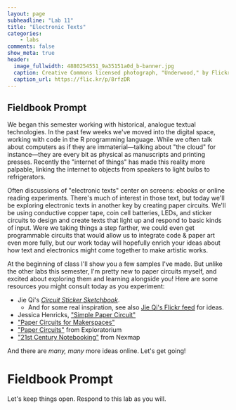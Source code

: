 ```yaml
---
layout: page
subheadline: "Lab 11"
title: "Electronic Texts"
categories:
    - labs
comments: false
show_meta: true
header:
  image_fullwidth: 4880254551_9a35151a0d_b-banner.jpg
  caption: Creative Commons licensed photograph, "Underwood," by Flickr user Canned Muffins
  caption_url: https://flic.kr/p/8rfzDR
---
```



## Fieldbook Prompt

We began this semester working with historical, analogue textual technologies. In the past few weeks we've moved into the digital space, working with code in the R programming language. While we often talk about computers as if they are immaterial—talking about "the cloud" for instance—they are every bit as physical as manuscripts and printing presses. Recently the "internet of things" has made this reality more palpable, linking the internet to objects from speakers to light bulbs to refrigerators.

Often discussions of "electronic texts" center on screens: ebooks or online reading experiments. There's much of interest in those text, but today we'll be exploring electronic texts in another key by creating paper circuits. We'll be using conductive copper tape, coin cell batteries, LEDs, and sticker circuits to design and create texts that light up and respond to basic kinds of input. Were we taking things a step farther, we could even get programmable circuits that would allow us to integrate code & paper art even more fully, but our work today will hopefully enrich your ideas about how text and electronics might come together to make artistic works.

At the beginning of class I'll show you a few samples I've made. But unlike the other labs this semester, I'm pretty new to paper circuits myself, and excited about exploring them and learning alongside you! Here are some resources you might consult today as you experiment:

+ Jie Qi's [*Circuit Sticker Sketchbook*](http://bunniefoo.com/chibi/sketchbook-en-v1.pdf). 
    + And for some real inspiration, see also [Jie Qi's Flickr feed](https://www.flickr.com/photos/jieq/) for ideas.
+ Jessica Henricks, ["Simple Paper Circuit"](https://makezine.com/projects/simple-paper-circuit/)
+ ["Paper Circuits for Makerspaces"](https://www.makerspaces.com/paper-circuits/)
+ ["Paper Circuits"](https://tinkering.exploratorium.edu/sites/default/files/Instructions/paper_circuits.pdf) from Exploratorium
+ ["21st Century Notebooking"](http://www.nexmap.org/21c-notebooking) from Nexmap

And there are *many, many* more ideas online. Let's get going!

# Fieldbook Prompt

Let's keep things open. Respond to this lab as you will.